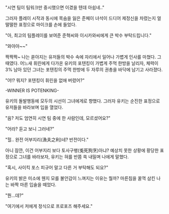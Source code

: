 "시연 팀이 팀워크만 중시했으면 이겼을 텐데 아쉽네.." 

그러자 플레이 시작과 동시에 목숨을 잃은 준페이 녀석이 드디어 제정신을 차렸는지 얼떨떨한 표정으로 마이크를 손에 들었다.

"아, 최고의 팀플레이를 보여준 준혁씨와 이시카와씨에게 큰 박수 부탁드립니다." 

"와아아~~" 

짝짝짝~ 나는 쏟아지는 유저들의 박수 속에 자리에서 일어나 가볍게 인사를 마쳤다.
그 때였다.
어느새 휘린에게 다가온 유키의 포텐킹이 가볍게 주먹 한방을 날리자, 체력이 3% 남아 있던 그녀는 포텐킹의 주먹 한방에 두 자루의 권총을 바닥에 남기고 사라졌다.

"어!? 뭐지? 포텐킹이 휘린을 없애 버렸어?" 

-WINNER IS POTENKING- 

유키의 돌발행동에 모두의 시선이 그녀에게로 향했다. 그러자 유키는 순진한 표정으로 유저들을 바라보며 입을 열었다.

"음? 저도 엄연히 시연 팀 중에 한 사람인데, 모르셨어요?" 

"어라? 듣고 보니 그러네?" 

"헐.. 완전 어부지리(漁夫之利)네? 반전이다." 

아니 잠깐, 이건 어부지리 보다 토사구팽(兎死狗烹)아냐?
예상치 못한 상황에 황당한 표정으로 그녀를 바라보자, 유키는 혀를 반쯤 쏙 내밀며 나에게 말했다.

"혹시, 사이킥 포스 피규어 말고 다른 거 부탁해도 되요?"

유키의 밝은 미소에 웬지 모를 불안감이 느껴지는 이유는 뭘까? 마른침을 꿀꺽 삼킨 나는 바짝 마른 입술을 떼었다.

"뭔...데?" 

"여기에서 저에게 정식으로 프로포즈 해주세요." 